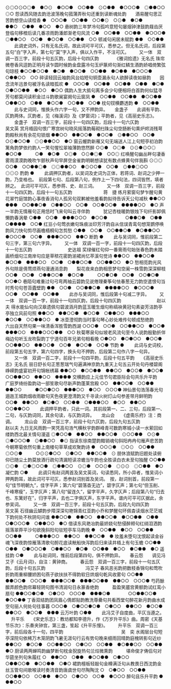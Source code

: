 <!-- { "loadSidebar": true } -->
⊙◎○⊙○◎●　●○⊙　●○○●　○○●●　⊙○●●　●○○○●　◎●●○○　◎○
怨读西风随去韵沧波荡晚句菰蒲弄秋句还重到读断魂处韵　　酒易醒句思正苦韵想空山读桂香
●　○○○●　○○●●　○○●⊙　○⊙●　●○●　　　●●○　○●●　●○○　●○
悬树韵三年梦冷句孤吟意短句屡烟钟津鼓韵屐齿厌登临句移橙后读几番凉雨韵潘郎渐老句风流
○●　○○●●　○○●●　●○○○●　◎●●○○　○○●　●○○●　○○●●　○○
顿减句闲居未赋韵
●●　○○●●
   　　此调史词外，只有无名氏词，故此词可平可仄，悉参之。但无名氏词，后段第五句“白”字入声，第七句“莫”字入声，俱以入作平，不注可仄。 
　　又一体　双调一百三字，前段十句五仄韵，后段十句四仄韵　　　　《雅词拾遗》无名氏
珠帘微卷香风逗韵正明月读乍圆时候韵金盘露冷句玉炉篆烬句渐红鳞生酒韵娇唱倚繁弦句琼枝
●○○●○○●　●○●　●○○●　○○●●　●○●●　●○○○●　○●●○○　○○
碎读轻回云袖韵风台焰短句铜壶漏永句人欲醉读夜如昼韵　　因念流年迅景句被浮名读暗孤欢
●　○○○●　○○●●　○○●●　○●●　●○●　　　○●○○●●　●○○　●○○
偶韵人生大抵句离多会少句便相将白首韵何似猛寻芳句都莫问读积金过斗韵歌阑宴阕句云窗凤
●　○○●●　○○●●　●○○●●　○●●○○　○●●　●○○●　○○●●　○○●
枕句钗横麝透韵
●　○○●●
   　　此与史词同，惟换头作六字一句，又不押韵异。 
　
金盏子　　此调有平韵、仄韵两体。仄韵者，见《梅溪词》及《梦窗词》；平韵者，见《高丽史乐志》。
　　金盏子　双调一百三字，前段十一句四仄韵，后段十一句六仄韵　　　　　　　　吴文英
赏月梧园句恨广寒宫树句晓风摇落韵莓砌扫珠尘句空肠断句熏炉烬消残萼韵殿秋尚有余花句锁烟
●●○○　●●○○●　●○○●　⊙●●○○　○○●　○⊙●○○●　◎⊙●●○○　●○
窗云幄韵新雁又句无端送人江上句短亭初泊韵　　篱角韵梦依约韵人一笑句惺忪翠袖薄韵悠然醉
○⊙●　○◎●　⊙⊙●⊙○◎　●○○●　　　○●　●○●　○◎●　○⊙●◎●　○○◎
红唤醒句幽丛畔句凄香雾雨漠漠韵晚吹乍颤秋声句早屏空金雀韵明朝想读犹有数点蜂黄句伴我斟
⊙◎◎　○○●　○○●●◎●　◎◎●●○○　●⊙○○●　○○●　⊙●●◎○○　◎◎⊙
酌韵
●
   　　此调押仄韵者，以吴词及史词为正体，若蒋词、赵词之少押一韵，乃变格也。　前段第七句、后段第八句，例作上一下四句法，四词皆然，填者辨之。　此词可平可仄，悉参蒋、史、赵三词。 
　　又一体　双调一百三字，前段十一句四仄韵，后段十一句五仄韵　　　　　　　蒋　捷
练月萦窗句梦乍醒句黄花翠竹庭馆韵心事夜香消句人孤另句双鹣被他羞看韵拟待告诉天公句减秋
●●○○　●●●　○○●●○●　○●●○○　○○●　○○●○○●　●●●●○○　●○
声一半韵无情雁句正用恁时飞来句叫云寻伴韵　　　犹记杏栊暖韵银烛下句纤影卸佩懒韵春涡晕
○●●　○○●　●●●○○○　●○○●　　　　○●●○●　○●●　○●●●●　○○●
红豆小句莺衣嫩句珠痕淡印芳汗韵自从信误青鸾句想笼鹦停唤韵风刀快句剪尽画檐梧桐句怎剪愁
○●●　○○●　○○●●○●　●○●●○○　●○○○●　○○●　●●●○○○　●●○
断韵
●
   　　此与吴词同，惟前段第二句三字，第三句六字异。 
　　又一体　双调一百一字，前段十一句四仄韵，后段十一句五仄韵　　　　　　　　史达祖
奖绿催红句仰一番膏雨句始张春色韵未踏画桥烟句江南岸句应是草秾花密韵湔裙尚忆苹溪句觉诗
●●○○　●●○○●　●○○●　●●●○○　○○●　○●●○○●　○○●●○○　●○
愁相觅韵光风外句除是倩莺烦燕句漫通消息韵　　梨花夜来白韵相思梦句空阑一株雪韵深深柳枝
○○●　○○●　○●●○○●　●○○●　　　○○●○●　○○●　○○●○●　○○●○
巷陌句难重过句弓弯两袖云碧韵见说倦理秦筝句怯春葱无力韵空遣恨句当时秀句句苍苔蠹壁韵
●●　○○●　○○●●○●　●●●●○○　●○○○●　○○●　○○●●　○○●●
   　　此亦与吴词同，惟后段第十句减二字异。 
　　又一体　双调一百一字，前段十一句四仄韵，后段十句四仄韵　　　　　　　　赵以夫
得水能仙句向汉皋遗佩句碧波涵月韵蓝玉暖生烟句称缟袂黄冠句素姿芳洁韵亭亭独立风前句照
●●○○　●●○○●　●○○●　○●●○○　●●●○○　●○○●　○○●●○○　●
冰壶澄彻韵当时事句琴心妙处难传句顿成愁绝韵　　　六出自天然句果一味清香浑胜雪韵西湖
○○○●　○○●　○○●●○○　●○○●　　　　●●●○○　●●●○○○●●　○○
秋菊寒泉句似坡老风流句至今人说韵殷勤折伴梅边句听玉龙吹裂韵丁宁道句百年兄弟句相看晚
○●○○　●○●○○　●○○●　○○●●○○　●●○○●　○○●　●○○●　○○●
节韵
●
   　　此词与史词校，前段第五句五字，第六句四字，换头句不押韵，后段第二句作八字一句异。 
　　又一体　双调一百二字，前段十一句四平韵，后段十句五平韵　　《高丽史乐志》无名氏
丽日舒长句正葱葱瑞气句遍满神京韵九重天上句五云开处句丹楼碧阁峥嵘韵盛宴初开句锦帐绣幕
●●○○　●○○●●　●●○○　●○○●　●○○●　○○●●○○　●●○○　●●●●
交横韵应上元佳节句君臣际会句共乐升平韵　　广庭罗绮纷盈韵动一部笙歌句尽新声韵蓬莱宫殿
○○　●●○○●　○○●●　●●○○　　　●○○●○○　●●●○○　●○○　○○○●
神仙景句浩荡春光句逦迤王城韵烟收雨歇句天色夜更澄清韵又千寻读火树灯山句参差带月鲜明韵
○○●　●●○○　●○●○　○○●●　○●●●○○　●○○　●●○○　○○●●○○
   　　此调押平韵者，只此一词。其前段第一、二、三句，后段第一、二句，与仄韵词同，其余句读，与仄韵词异。 
　
龙山会　　《虚斋乐府》注：商调。
　　龙山会　双调一百三字，前段十句六仄韵，后段九句五仄韵　　　　　　　　　　赵以夫
九日无风雨韵一笑凭高句浩气横秋宇韵群峰青可数韵寒城小读一水萦回如缕韵西北最关情句漫遥
◎●○○●　●●○○　●●○○●　⊙○○●●　○⊙●　◎●○○○●　⊙●●○○　●⊙
指读东徐南楚韵黯销魂句斜阳冉冉句雁声悲苦韵　　今朝寒菊依然句重上南楼句草草成欢聚韵诗
●　○○⊙●　◎○⊙　○○●●　◎○⊙●　　　○⊙⊙●○○　⊙●○○　●●○○●　⊙
朋休浪赋韵旧题处读俯仰已随尘土韵莫放酒行疏句清漏短读凉蟾当午韵也全胜读白衣未至句独醒
○○●●　◎⊙●　◎●◎○○●　◎●●○○　⊙◎●　○○⊙●　◎⊙⊙　◎○●●　●○
凝伫韵
○●
   　　此调只有赵词两首及吴文英词，句读悉同，所小异者，惟吴词小押两韵耳，故此词可平可仄，悉参赵词别首及吴词。　按，赵词别首，前段第一句“佳节明朝九”，佳字平声；第六句“碧落杳无边”，碧字仄声；第七句“但玉削、千峰寒瘦”，玉字仄声；第八句“留连久”，留字平声，久字仄声；后段第八句“归去也、东篱好在”，归字平声，去也二字俱仄声，东字平声。谱内可平可仄据此，余参吴词。 
　　又一体　双调一百三字，前段十句五仄韵，后段九句四仄韵　　　　　　　　　　吴文英
石径幽云罅韵步障深深句艳锦青红亚韵小乔和梦醒句环佩杳读烟水茫茫城下韵何处不秋阴句问谁
●●○○●　●●○○　●●○○●　●○○●●　○●●　○●○○○●　○●●○○　●○
借读东风艳冶韵最娇娆句愁侵醉颊句红绡泪洒韵　　摇落翠莽平沙句欲挽斜阳句驻短亭车马韵晚
●　○○●●　●○○　○○●●　○○●●　　　○●●●○○　●●○○　●●○○●　●
妆羞未堕句沈恨起读金谷魂飞深夜韵惊雁落清歌句酹花底读觥船快泻韵后归来读井梧上有句玉蟾
○○●●　○●●　○●○○○●　○●●○○　●○●　○○●●　●○○　●○●●　●○
遥挂韵
○●
   　　此与赵词同，惟前后段第四句，俱不押韵异。 
　
春云怨　　调见冯艾子《云月词》，自注：黄钟商。
　　春云怨　双调一百三字，前段十一句五仄韵，后段十句五仄韵　　　　　　　　　冯艾子
春风恶劣韵把数枝香锦句和莺吹折韵雨重柳腰娇困句燕子欲扶扶不得韵软日烘烟句乾风收雾句
○○●●　●●○○●　○○○●　●●●○○●　●●●○○●●　●●○○　○○○●
芍药酴醿弄颜色韵帘幕轻阴句图书清润句日永篆香绝韵　　　盈盈笑靥宫黄额韵试红鸾小扇句
●●○○●○●　○●○○　○○○●　●●●○●　　　　○○●●○○●　●○○●●
丁香双结韵团凤眉心倩郎贴韵教洗尊罍句共看西堂句醉花新月韵曲水成空句丽人何处句往事暮
○○○●　○●○○●○●　○●○○　●●○○　●○○●　●●○○　●○○●　●●●
云万叶韵
○●●
   　　此冯艾子自度曲，平仄当遵之。 
　
升平乐　　《宋史乐志》：教坊都知李德升，作《万岁升平乐》曲。周密《天基节乐次》：乐奏夹钟宫，第三盏，笙起《升平乐慢》。
　　升平乐　双调一百三字，前后段各十一句，四平韵　　　　　　　　　　　　　吴　奕
水阁层台句短亭深院句依稀万木笼阴韵飞暑无涯句行云有势句晚来细雨回晴韵庭槐转影句近纱
●●○○　●○○●　○○●●○○　○●○○　○○●●　●○●●○○　○○●●　●○
厨读两两蝉鸣韵幽梦断句枕金猊旋热句兰炷微熏韵　　　堪命俊才俦侣句对华筵坐列句朱履红
○　●●○○　○●●　●○○●●　○●○○　　　　○●●○○●　●○○●●　○●○
裙韵檀板轻敲句金樽满泛句从教畏日西沈韵金丝玉管句间歌喉读时奏清音韵唐虞世句尽陶陶沈
○　○●○○　○○●●　○○●●○○　○○●●　●○○　○●○○　○○●　●○○○
醉句且乐升平韵
●　●●○○
